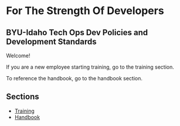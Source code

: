 # For The Strength Of Developers
## BYU-Idaho Tech Ops Dev Policies and Development Standards

Welcome!

If you are a new employee starting training, go to the training section.

To reference the handbook, go to the handbook section.


## Sections

- [Training](./Training)
- [Handbook](./Handbook)

